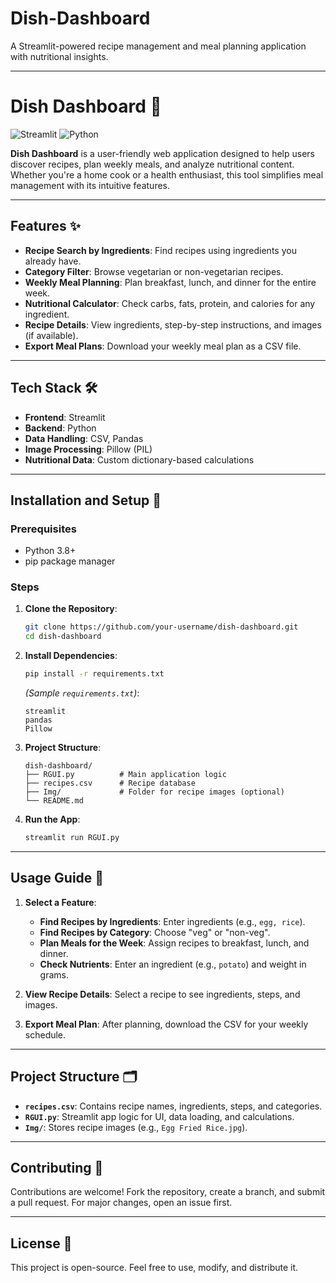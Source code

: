 # Dish-Dashboard
A Streamlit-powered recipe management and meal planning application with nutritional insights.

---

# Dish Dashboard 🍳

![Streamlit](https://img.shields.io/badge/Streamlit-FF4B4B?style=for-the-badge&logo=Streamlit&logoColor=white)
![Python](https://img.shields.io/badge/Python-3776AB?style=for-the-badge&logo=python&logoColor=white)

**Dish Dashboard** is a user-friendly web application designed to help users discover recipes, plan weekly meals, and analyze nutritional content. Whether you're a home cook or a health enthusiast, this tool simplifies meal management with its intuitive features.

---

## Features ✨

- **Recipe Search by Ingredients**: Find recipes using ingredients you already have.
- **Category Filter**: Browse vegetarian or non-vegetarian recipes.
- **Weekly Meal Planning**: Plan breakfast, lunch, and dinner for the entire week.
- **Nutritional Calculator**: Check carbs, fats, protein, and calories for any ingredient.
- **Recipe Details**: View ingredients, step-by-step instructions, and images (if available).
- **Export Meal Plans**: Download your weekly meal plan as a CSV file.

---

## Tech Stack 🛠️

- **Frontend**: Streamlit
- **Backend**: Python
- **Data Handling**: CSV, Pandas
- **Image Processing**: Pillow (PIL)
- **Nutritional Data**: Custom dictionary-based calculations

---

## Installation and Setup 🚀

### Prerequisites
- Python 3.8+
- pip package manager

### Steps
1. **Clone the Repository**:
   ```bash
   git clone https://github.com/your-username/dish-dashboard.git
   cd dish-dashboard
   ```

2. **Install Dependencies**:
   ```bash
   pip install -r requirements.txt
   ```
   *(Sample `requirements.txt`)*:
   ```
   streamlit
   pandas
   Pillow
   ```

3. **Project Structure**:
   ```
   dish-dashboard/
   ├── RGUI.py          # Main application logic
   ├── recipes.csv      # Recipe database
   ├── Img/             # Folder for recipe images (optional)
   └── README.md
   ```

4. **Run the App**:
   ```bash
   streamlit run RGUI.py
   ```

---

## Usage Guide 📖

1. **Select a Feature**:
   - **Find Recipes by Ingredients**: Enter ingredients (e.g., `egg, rice`).
   - **Find Recipes by Category**: Choose "veg" or "non-veg".
   - **Plan Meals for the Week**: Assign recipes to breakfast, lunch, and dinner.
   - **Check Nutrients**: Enter an ingredient (e.g., `potato`) and weight in grams.

2. **View Recipe Details**: Select a recipe to see ingredients, steps, and images.

3. **Export Meal Plan**: After planning, download the CSV for your weekly schedule.

---

## Project Structure 🗂️

- **`recipes.csv`**: Contains recipe names, ingredients, steps, and categories.
- **`RGUI.py`**: Streamlit app logic for UI, data loading, and calculations.
- **`Img/`**: Stores recipe images (e.g., `Egg Fried Rice.jpg`).

---

## Contributing 🤝

Contributions are welcome! Fork the repository, create a branch, and submit a pull request. For major changes, open an issue first.

---

## License 📜

This project is open-source. Feel free to use, modify, and distribute it.
